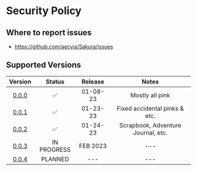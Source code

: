 # Security Policy

## Where to report issues

+ https://github.com/aecyia/Sakura/issues

## Supported Versions

|                            Version                            |       Status       | Release  |               Notes                |
| :-----------------------------------------------------------: | :----------------: | :------: | :--------------------------------: |
| [0.0.0](https://github.com/aecyia/Sakura/releases/tag/v0.0.0) | :white_check_mark: | 01-08-23 |          Mostly all pink           |
| [0.0.1](https://github.com/aecyia/Sakura/releases/tag/v0.0.1) | :white_check_mark: | 01-23-23 |   Fixed accidental pinks & etc.    |
| [0.0.2](https://github.com/aecyia/Sakura/releases/tag/v0.0.2) | :white_check_mark: | 01-24-23 | Scrapbook, Adventure Journal, etc. |
| [0.0.3](https://github.com/aecyia/Sakura/releases/tag/v0.0.3) |    IN PROGRESS     | FEB 2023 |                ---                 |
| [0.0.4](https://github.com/aecyia/Sakura/releases/tag/v0.0.4) |      PLANNED       |   ---    |                ---                 |
